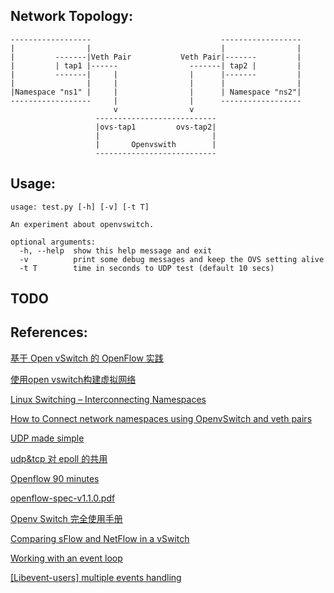 Network Topology:
--------
    ------------------                             ------------------
    |                |                             |                |
    |         -------|Veth Pair           Veth Pair|-------         |
    |         | tap1 |------                -------| tap2 |         |
    |         -------|     |                |      |-------         |
    |                |     |                |      |                |
    |Namespace "ns1" |     |                |      | Namespace "ns2"|
    ------------------     |                |      ------------------
                           v                v
                       ---------------------------
                       |ovs-tap1         ovs-tap2|
                       |                         |
                       |       Openvswith        |
                       ---------------------------

Usage:
-----
``` shell
usage: test.py [-h] [-v] [-t T]

An experiment about openvswitch.

optional arguments:
  -h, --help  show this help message and exit
  -v          print some debug messages and keep the OVS setting alive
  -t T        time in seconds to UDP test (default 10 secs)
```

TODO
-----


References:
------

[基于 Open vSwitch 的 OpenFlow 实践](1)

[使用open vswitch构建虚拟网络](2)

[Linux Switching – Interconnecting Namespaces](3)

[How to Connect network namespaces using OpenvSwitch and veth pairs](4)

[UDP made simple](5)

[udp&tcp 对 epoll 的共用](6)

[Openflow 90 minutes](7)

[openflow-spec-v1.1.0.pdf](8)

[Openv Switch 完全使用手册](9)

[Comparing sFlow and NetFlow in a vSwitch](10)

[Working with an event loop](11)

[[Libevent-users] multiple events handling](12)


[12]: http://archives.seul.org/libevent/users/Jan-2010/msg00041.html
[11]: http://www.wangafu.net/~nickm/libevent-book/Ref3_eventloop.html
[10]: http://www.cnblogs.com/popsuper1982/p/3800582.html
[9]: http://sdnhub.cn/index.php/openv-switch-full-guide/
[8]: http://archive.openflow.org/documents/openflow-spec-v1.1.0.pdf
[7]: https://www.nanog.org/meetings/nanog57/presentations/Monday/mon.tutorial.SmallWallace.OpenFlow.24.pdf
[6]: http://blog.csdn.net/lipengfei634626165/article/details/8136715
[5]: https://www.abc.se/~m6695/udp.html
[4]: http://fosshelp.blogspot.com/2014/10/network-namespaces-openvswitch-veth.html
[3]: http://www.opencloudblog.com/?p=66
[2]: http://blog.chinaunix.net/uid-20737871-id-4333314.html
[1]: http://www.ibm.com/developerworks/cn/cloud/library/1401_zhaoyi_openswitch/

